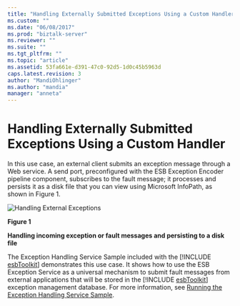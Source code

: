 ```yaml
---
title: "Handling Externally Submitted Exceptions Using a Custom Handler | Microsoft Docs"
ms.custom: ""
ms.date: "06/08/2017"
ms.prod: "biztalk-server"
ms.reviewer: ""
ms.suite: ""
ms.tgt_pltfrm: ""
ms.topic: "article"
ms.assetid: 53fa661e-d391-47c0-92d5-1d0c45b5963d
caps.latest.revision: 3
author: "MandiOhlinger"
ms.author: "mandia"
manager: "anneta"
---
```

# Handling Externally Submitted Exceptions Using a Custom Handler
In this use case, an external client submits an exception message through a Web service. A send port, preconfigured with the ESB Exception Encoder pipeline component, subscribes to the fault message; it processes and persists it as a disk file that you can view using Microsoft InfoPath, as shown in Figure 1.  
  
 ![Handling External Exceptions](../esb-toolkit/media/ch3-handlingexternalexceptions.gif "Ch3-HandlingExternalExceptions")  
  
 **Figure 1**  
  
 **Handling incoming exception or fault messages and persisting to a disk file**  
  
 The Exception Handling Service Sample included with the [!INCLUDE [esbToolkit](../includes/esbtoolkit-md.md)] demonstrates this use case. It shows how to use the ESB Exception Service as a universal mechanism to submit fault messages from external applications that will be stored in the [!INCLUDE [esbToolkit](../includes/esbtoolkit-md.md)] exception management database. For more information, see [Running the Exception Handling Service Sample](../esb-toolkit/running-the-exception-handling-service-sample.md).